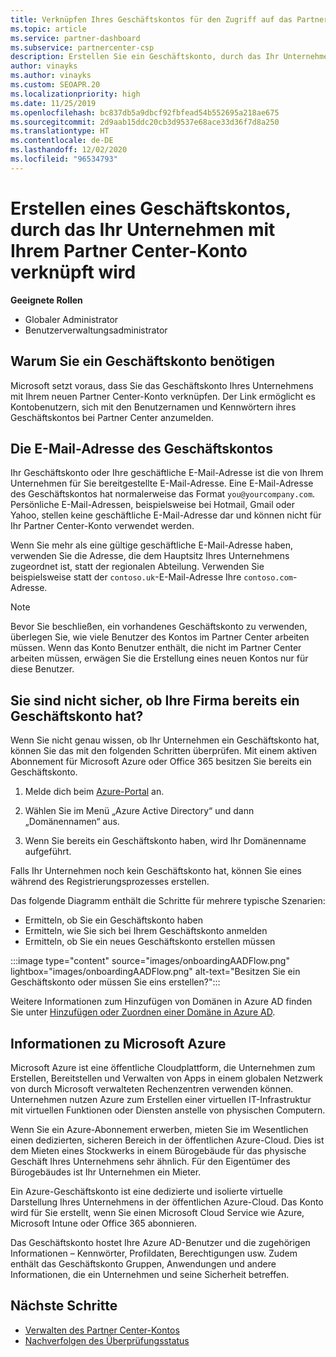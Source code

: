 ```yaml
---
title: Verknüpfen Ihres Geschäftskontos für den Zugriff auf das Partner Center
ms.topic: article
ms.service: partner-dashboard
ms.subservice: partnercenter-csp
description: Erstellen Sie ein Geschäftskonto, durch das Ihr Unternehmen mit Ihrem Partner Center-Konto verknüpft wird. Auf diese Weise können Mitarbeiter Ihres Unternehmens auf das Partner Center zugreifen.
author: vinayks
ms.author: vinayks
ms.custom: SEOAPR.20
ms.localizationpriority: high
ms.date: 11/25/2019
ms.openlocfilehash: bc837db5a9dbcf92fbfead54b552695a218ae675
ms.sourcegitcommit: 2d9aab15ddc20cb3d9537e68ace33d36f7d8a250
ms.translationtype: HT
ms.contentlocale: de-DE
ms.lasthandoff: 12/02/2020
ms.locfileid: "96534793"
---
```

# <a name="create-a-work-account-that-links-your-company-to-your-partner-center-account"></a>Erstellen eines Geschäftskontos, durch das Ihr Unternehmen mit Ihrem Partner Center-Konto verknüpft wird

**Geeignete Rollen**

- Globaler Administrator
- Benutzerverwaltungsadministrator

## <a name="why-you-need-a-work-account"></a>Warum Sie ein Geschäftskonto benötigen

Microsoft setzt voraus, dass Sie das Geschäftskonto Ihres Unternehmens mit Ihrem neuen Partner Center-Konto verknüpfen. Der Link ermöglicht es Kontobenutzern, sich mit den Benutzernamen und Kennwörtern ihres Geschäftskontos bei Partner Center anzumelden.

## <a name="the-work-account-email-address"></a>Die E-Mail-Adresse des Geschäftskontos

Ihr Geschäftskonto oder Ihre geschäftliche E-Mail-Adresse ist die von Ihrem Unternehmen für Sie bereitgestellte E-Mail-Adresse. Eine E-Mail-Adresse des Geschäftskontos hat normalerweise das Format `you@yourcompany.com`. Persönliche E-Mail-Adressen, beispielsweise bei Hotmail, Gmail oder Yahoo, stellen keine geschäftliche E-Mail-Adresse dar und können nicht für Ihr Partner Center-Konto verwendet werden.

Wenn Sie mehr als eine gültige geschäftliche E-Mail-Adresse haben, verwenden Sie die Adresse, die dem Hauptsitz Ihres Unternehmens zugeordnet ist, statt der regionalen Abteilung. Verwenden Sie beispielsweise statt der `contoso.uk`-E-Mail-Adresse Ihre `contoso.com`-Adresse.

> [!NOTE]  
> Bevor Sie beschließen, ein vorhandenes Geschäftskonto zu verwenden, überlegen Sie, wie viele Benutzer des Kontos im Partner Center arbeiten müssen. Wenn das Konto Benutzer enthält, die nicht im Partner Center arbeiten müssen, erwägen Sie die Erstellung eines neuen Kontos nur für diese Benutzer.

## <a name="not-sure-if-your-company-already-has-a-work-account"></a>Sie sind nicht sicher, ob Ihre Firma bereits ein Geschäftskonto hat?

Wenn Sie nicht genau wissen, ob Ihr Unternehmen ein Geschäftskonto hat, können Sie das mit den folgenden Schritten überprüfen. Mit einem aktiven Abonnement für Microsoft Azure oder Office 365 besitzen Sie bereits ein Geschäftskonto.

1. Melde dich beim [Azure-Portal](https://portal.azure.com) an.

2. Wählen Sie im Menü „Azure Active Directory“ und dann „Domänennamen“ aus.

3. Wenn Sie bereits ein Geschäftskonto haben, wird Ihr Domänenname aufgeführt.

Falls Ihr Unternehmen noch kein Geschäftskonto hat, können Sie eines während des Registrierungsprozesses erstellen.

Das folgende Diagramm enthält die Schritte für mehrere typische Szenarien:

- Ermitteln, ob Sie ein Geschäftskonto haben
- Ermitteln, wie Sie sich bei Ihrem Geschäftskonto anmelden
- Ermitteln, ob Sie ein neues Geschäftskonto erstellen müssen

:::image type="content" source="images/onboardingAADFlow.png" lightbox="images/onboardingAADFlow.png" alt-text="Besitzen Sie ein Geschäftskonto oder müssen Sie eins erstellen?":::

Weitere Informationen zum Hinzufügen von Domänen in Azure AD finden Sie unter [Hinzufügen oder Zuordnen einer Domäne in Azure AD](/azure/active-directory/active-directory-add-domain).

## <a name="about-microsoft-azure"></a>Informationen zu Microsoft Azure

Microsoft Azure ist eine öffentliche Cloudplattform, die Unternehmen zum Erstellen, Bereitstellen und Verwalten von Apps in einem globalen Netzwerk von durch Microsoft verwalteten Rechenzentren verwenden können. Unternehmen nutzen Azure zum Erstellen einer virtuellen IT-Infrastruktur mit virtuellen Funktionen oder Diensten anstelle von physischen Computern.

Wenn Sie ein Azure-Abonnement erwerben, mieten Sie im Wesentlichen einen dedizierten, sicheren Bereich in der öffentlichen Azure-Cloud. Dies ist dem Mieten eines Stockwerks in einem Bürogebäude für das physische Geschäft Ihres Unternehmens sehr ähnlich. Für den Eigentümer des Bürogebäudes ist Ihr Unternehmen ein Mieter.

Ein Azure-Geschäftskonto ist eine dedizierte und isolierte virtuelle Darstellung Ihres Unternehmens in der öffentlichen Azure-Cloud. Das Konto wird für Sie erstellt, wenn Sie einen Microsoft Cloud Service wie Azure, Microsoft Intune oder Office 365 abonnieren.

Das Geschäftskonto hostet Ihre Azure AD-Benutzer und die zugehörigen Informationen – Kennwörter, Profildaten, Berechtigungen usw. Zudem enthält das Geschäftskonto Gruppen, Anwendungen und andere Informationen, die ein Unternehmen und seine Sicherheit betreffen.

## <a name="next-steps"></a>Nächste Schritte

- [Verwalten des Partner Center-Kontos](partner-center-account-setup.md)
- [Nachverfolgen des Überprüfungsstatus](verification-responses.md)